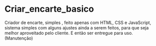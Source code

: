 # Criar_encarte_basico
 Criador de encarte, simples , feito apenas com HTML, CSS e JavaScript, sistema simples com alguns ajustes ainda a serem feitos, para que seja melhor aproveitado pelo cliente. E então ser entregue para uso. (Manutenção)
